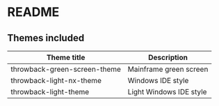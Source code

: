 # README

## Themes included

| Theme title                  | Description             |
|------------------------------|-------------------------|
| throwback-green-screen-theme | Mainframe green screen  |
| throwback-light-nx-theme     | Windows IDE style       |
| throwback-light-theme        | Light Windows IDE style |

